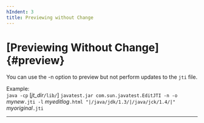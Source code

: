 ```yaml
---
hIndent: 3
title: Previewing without Change
---
```


# [Previewing Without Change]{#preview}

You can use the -n option to preview but not perform updates to the `jti` file.

Example:\
`java -cp` \[*jt_dir*`/lib/`\] `javatest.jar com.sun.javatest.EditJTI -n -o` *mynew*`.jti -l`
*myeditlog*`.html "|/java/jdk/1.3/|/java/jck/1.4/|"` *myoriginal*`.jti`

----------------------------------------------------------------------------------------------------


